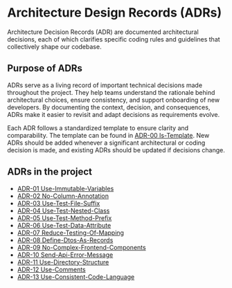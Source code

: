 # Architecture Design Records (ADRs)

Architecture Decision Records (ADR) are documented architectural decisions, each of which clarifies specific coding rules and guidelines that collectively shape
our codebase.

## Purpose of ADRs

ADRs serve as a living record of important technical decisions made throughout the project. They help teams understand the rationale behind architectural
choices, ensure consistency, and support onboarding of new developers. By documenting the context, decision, and consequences, ADRs make it easier to revisit
and adapt decisions as requirements evolve.

Each ADR follows a standardized template to ensure clarity and comparability. The template can be found in [ADR-00 Is-Template](./adr/00-is-template). New ADRs
should be added whenever a significant architectural or coding decision is made, and existing ADRs should be updated if decisions change.

## ADRs in the project

- [ADR-01 Use-Immutable-Variables](./adr/01-use-immutable-variables)
- [ADR-02 No-Column-Annotation](./adr/02-no-column-annotation)
- [ADR-03 Use-Test-File-Suffix](./adr/03-use-test-file-suffix)
- [ADR-04 Use-Test-Nested-Class](./adr/04-use-test-nested-class)
- [ADR-05 Use-Test-Method-Prefix](./adr/05-use-test-method-prefix)
- [ADR-06 Use-Test-Data-Attribute](./adr/06-use-test-data-attribute)
- [ADR-07 Reduce-Testing-Of-Mapping](./adr/07-reduce-testing-of-mapping)
- [ADR-08 Define-Dtos-As-Records](./adr/08-define-dtos-as-records)
- [ADR-09 No-Complex-Frontend-Components](./adr/09-no-complex-frontend-components)
- [ADR-10 Send-Api-Error-Message](./adr/10-send-api-error-message)
- [ADR-11 Use-Directory-Structure](./adr/11-use-directory-structure)
- [ADR-12 Use-Comments](./adr/12-use-comments)
- [ADR-13 Use-Consistent-Code-Language](./adr/13-use-consistent-code-language)
